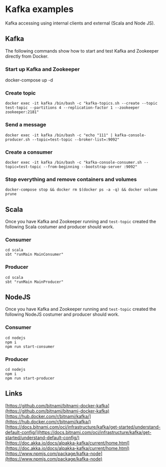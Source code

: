 # Kafka examples

Kafka accessing using internal clients and external (Scala and Node JS).

## Kafka
The following commands show how to start and test Kafka and Zookeeper directly from Docker.

### Start up Kafka and Zookeeper
docker-compose up -d

### Create topic
```
docker exec -it kafka /bin/bash -c "kafka-topics.sh --create --topic test-topic --partitions 4 --replication-factor 1 --zookeeper zookeeper:2181"
```
### Send a message
```
docker exec -it kafka /bin/bash -c "echo "111" | kafka-console-producer.sh --topic=test-topic --broker-list=:9092"
```
### Create a consumer
```
docker exec -it kafka /bin/bash -c "kafka-console-consumer.sh --topic=test-topic --from-beginning --bootstrap-server :9092"
```
### Stop everything and remove containers and volumes
```
docker-compose stop && docker rm $(docker ps -a -q) && docker volume prune
```

## Scala
Once you have Kafka and Zookeeper running and `test-topic` created the following Scala costumer and producer should work.

### Consumer
```
cd scala
sbt "runMain MainConsumer"   
```
### Producer
```
cd scala
sbt "runMain MainProducer"   
```

## NodeJS
Once you have Kafka and Zookeeper running and `test-topic` created the following NodeJS costumer and producer should work.

### Consumer
```
cd nodejs
npm i
npm run start-consumer
```

### Producer
```
cd nodejs
npm i
npm run start-producer
```


## Links 
[https://github.com/bitnami/bitnami-docker-kafka](https://github.com/bitnami/bitnami-docker-kafka)  
[https://hub.docker.com/r/bitnami/kafka/](https://hub.docker.com/r/bitnami/kafka/)  
[https://docs.bitnami.com/oci/infrastructure/kafka/get-started/understand-default-config/](https://docs.bitnami.com/oci/infrastructure/kafka/get-started/understand-default-config/)  
[https://doc.akka.io/docs/alpakka-kafka/current/home.html](https://doc.akka.io/docs/alpakka-kafka/current/home.html)  
[https://www.npmjs.com/package/kafka-node](https://www.npmjs.com/package/kafka-node)  



